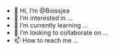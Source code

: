 - 👋 Hi, I’m @Boissjea
- 👀 I’m interested in ...
- 🌱 I’m currently learning ...
- 💞️ I’m looking to collaborate on ...
- 📫 How to reach me ...

<!---
Boissjea/Boissjea is a ✨ special ✨ repository because its `README.md` (this file) appears on your GitHub profile.
You can click the Preview link to take a look at your changes.
--->

